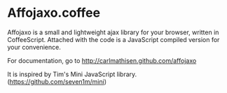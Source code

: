# Affojaxo.coffee

Affojaxo is a small and lightweight ajax library for your browser, written in CoffeeScript.
Attached with the code is a JavaScript compiled version for your convenience.

For documentation, go to http://carlmathisen.github.com/affojaxo

It is inspired by Tim's Mini JavaScript library. (https://github.com/seven1m/mini)